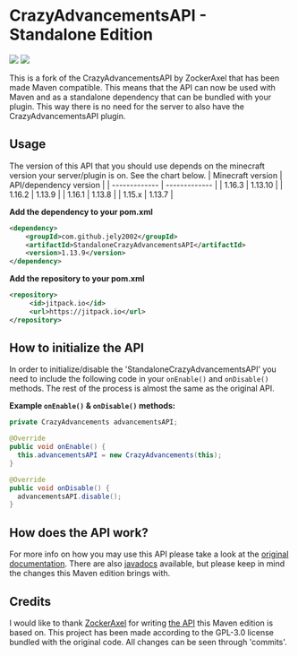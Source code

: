 # CrazyAdvancementsAPI - Standalone Edition
[![](https://jitpack.io/v/jely2002/StandaloneCrazyAdvancementsAPI.svg)](https://jitpack.io/#jely2002/StandaloneCrazyAdvancementsAPI)
[![](https://jitci.com/gh/jely2002/StandaloneCrazyAdvancementsAPI/svg)](https://jitci.com/gh/jely2002/StandaloneCrazyAdvancementsAPI)

This is a fork of the CrazyAdvancementsAPI by ZockerAxel that has been made Maven compatible. This means that the API can now be used with Maven and as a standalone dependency that can be bundled with your plugin. This way there is no need for the server to also have the CrazyAdvancementsAPI plugin.

## Usage
The version of this API that you should use depends on the minecraft version your server/plugin is on. See the chart below.
| Minecraft version | API/dependency version |
| ------------- | ------------- |
| 1.16.3  | 1.13.10  |
| 1.16.2  | 1.13.9  |
| 1.16.1  | 1.13.8  |
| 1.15.x  | 1.13.7  |

**Add the dependency to your pom.xml**
```xml
<dependency>
    <groupId>com.github.jely2002</groupId>
    <artifactId>StandaloneCrazyAdvancementsAPI</artifactId>
    <version>1.13.9</version>
</dependency>
```
**Add the repository to your pom.xml**
```xml
<repository>
     <id>jitpack.io</id>
     <url>https://jitpack.io</url>
</repository>
```

## How to initialize the API
In order to initialize/disable the 'StandaloneCrazyAdvancementsAPI' you need to include the following code in your `onEnable()` and `onDisable()` methods. The rest of the process is almost the same as the original API.

**Example `onEnable()` & `onDisable()` methods:**
```java
private CrazyAdvancements advancementsAPI;

@Override
public void onEnable() {
  this.advancementsAPI = new CrazyAdvancements(this);
}

@Override
public void onDisable() {
  advancementsAPI.disable();
}
```

## How does the API work?
For more info on how you may use this API please take a look at the [original documentation](https://www.spigotmc.org/resources/crazy-advancements-api.51741/). There are also [javadocs](https://crazyadvancements.endercentral.eu/overview-summary.html) available, but please keep in mind the changes this Maven edition brings with.

## Credits
I would like to thank [ZockerAxel](https://github.com/ZockerAxel) for writing [the API](https://github.com/ZockerAxel/CrazyAdvancementsAPI) this Maven edition is based on.
This project has been made according to the GPL-3.0 license bundled with the original code. All changes can be seen through 'commits'.
